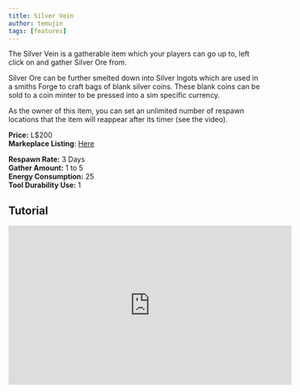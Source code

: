 ```yaml
---
title: Silver Vein
author: temujin
tags: [features]
---
```

The Silver Vein is a gatherable item which your players can go up to, left click on and gather Silver Ore from.

Silver Ore can be further smelted down into Silver Ingots which are used in a smiths Forge to craft bags of blank silver coins.
These blank coins can be sold to a coin minter to be pressed into a sim specific currency.

As the owner of this item, you can set an unlimited number of respawn locations that the item will reappear after its timer (see the video).

**Price:** L$200<br>
**Markeplace Listing**: [Here](https://marketplace.secondlife.com/p/SLC-Gatherables-Silver-Vein/20236778)<br>

**Respawn Rate:** 3 Days<br>
**Gather Amount:** 1 to 5<br>
**Energy Consumption:** 25<br>
**Tool Durability Use:** 1

## Tutorial
<iframe width="560" height="315" src="https://www.youtube.com/embed/_J2zumt1iHE" frameborder="0" allow="accelerometer; autoplay; encrypted-media; gyroscope; picture-in-picture" allowfullscreen></iframe>
